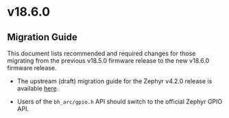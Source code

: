 # v18.6.0

## Migration Guide

This document lists recommended and required changes for those migrating from the previous v18.5.0
firmware release to the new v18.6.0 firmware release.

* The upstream (draft) migration guide for the Zephyr v4.2.0 release is available
[here](https://github.com/zephyrproject-rtos/zephyr/blob/main/doc/releases/migration-guide-4.2.rst).

* Users of the `bh_arc/gpio.h` API should switch to the official Zephyr GPIO API.
